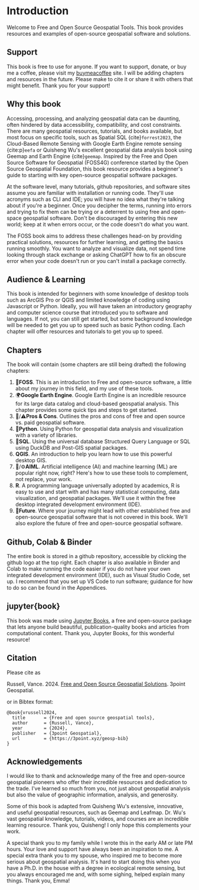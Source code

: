 # Introduction
Welcome to Free and Open Source Geospatial Tools. This book provides resources and examples of open-source geospatial software and solutions. 

## Support
This book is free to use for anyone. If you want to support, donate, or buy me a coffee, please visit my [buymeacoffee](https://www.buymeacoffee.com/3point) site. I will be adding chapters and resources in the future. Please make to cite it or share it with others that might benefit. Thank you for your support!

## Why this book
Accessing, processing, and analyzing geospatial data can be daunting, often hindered by data accessibility, compatibility, and cost constraints. There are many geospatial resources, tutorials, and books available, but most focus on specific tools, such as Spatial SQL {cite}`forrest2023`, the Cloud-Based Remote Sensing with Google Earth Engine remote sensing {cite:p}`eefa` or Quisheng Wu's excellent geospatial data analysis book using Geemap and Earth Engine {cite}`geemap`. Inspired by the Free and Open Source Software for Geospatial (FOSS4G) conference started by the Open Source Geospatial Foundation, this book resource provides a beginner's guide to starting with key open-source geospatial software packages.

At the software level, many tutorials, github repositories, and software sites assume you are familiar with installation or running code. They'll use acronyms such as CLI and IDE; you will have no idea what they're talking about if you're a beginner. Once you decipher the terms, running into errors and trying to fix them can be trying or a deterrent to using free and open-space geospatial software. Don't be discouraged by entering this new world; keep at it when errors occur, or the code doesn't do what you want.

The FOSS book aims to address these challenges head-on by providing practical solutions, resources for further learning, and getting the basics running smoothly. You want to analyze and visualize data, not spend time looking through stack exchange or asking ChatGPT how to fix an obscure error when your code doesn't run or you can't install a package correctly.

## Audience & Learning
This book is intended for beginners with some knowledge of desktop tools such as ArcGIS Pro or QGIS and limited knowledge of coding using Javascript or Python. Ideally, you will have taken an introductory geography and computer science course that introduced you to software and languages. If not, you can still get started, but some background knowledge will be needed to get you up to speed such as basic Python coding. Each chapter will offer resources and tutorials to get you up to speed.

## Chapters
The book will contain (some chapters are still being drafted) the following chapters:

1. 📖**FOSS**. This is an introduction to Free and open-source software, a little about my journey in this field, and my use of these tools.
2. 🌍**Google Earth Engine**. Google Earth Engine is an incredible resource for its large data catalog and cloud-based geospatial analysis. This chapter provides some quick tips and steps to get started.
3. 🌟/⚠️**Pros & Cons**. Outlines the pros and cons of free and open source vs. paid geospatial software.
4. 🐍**Python**. Using Python for geospatial data analysis and visualization with a variety of libraries.
5. 🦆**SQL**. Using the universal database Structured Query Language or SQL using DuckDB and Post-GIS spatial packages.
6. **QGIS**. An introduction to help you learn how to use this powerful desktop GIS.
7. 🤖/⚙️**AIML**. Artificial intelligence (AI) and machine learning (ML) are popular right now, right? Here's how to use these tools to complement, not replace, your work.
8. **R**. A programming language universally adopted by academics, R is easy to use and start with and has many statistical computing, data visualization, and geospatial packages. We'll use it within the free desktop integrated development environment (IDE).
9. 🔮**Future**. Where your journey might lead with other established free and open-source geospatial software that is not covered in this book. We'll also explore the future of free and open-source geospatial software.

## Github, Colab & Binder
The entire book is stored in a github repository, accessible by clicking the github logo at the top right. Each chapter is also available in Binder and Colab to make running the code easier if you do not have your own integrated development environment (IDE), such as Visual Studio Code, set up. I recommend that you set up VS Code to run software; guidance for how to do so can be found in the Appendices.

## jupyter{book}
This book was made using [Jupyter Books](https://jupyterbook.org/), a free and open-source package that lets anyone build beautiful, publication-quality books and articles from computational content. Thank you, Jupyter Books, for this wonderful resource!

## Citation
Please cite as

Russell, Vance. 2024. [Free and Open Source Geospatial Solutions](https://3point.xyz/geosp-bib). 3point Geospatial.

or in Bibtex format:

```
@book{vrussell2024,
  title		  = {Free and open source geospatial tools},
  author	  = {Russell, Vance},
  year		  = {2024},
  publisher	  = {3point Geospatial},
  url 		  = {https://3point.xyz/geosp-bib}
}
```

## Acknowledgements
I would like to thank and acknowledge many of the free and open-source geospatial pioneers who offer their incredible resources and dedication to the trade. I've learned so much from you, not just about geospatial analysis but also the value of geographic information, analysis, and generosity.

Some of this book is adapted from Quisheng Wu's extensive, innovative, and useful geospatial resources, such as Geemap and Leafmap. Dr. Wu's vast geospatial knowledge, tutorials, videos, and courses are an incredible learning resource. Thank you, Quisheng! I only hope this complements your work.

A special thank you to my family while I wrote this in the early AM or late PM hours. Your love and support have always been an inspiration to me. A special extra thank you to my spouse, who inspired me to become more serious about geospatial analysis. It's hard to start doing this when you have a Ph.D. in the house with a degree in ecological remote sensing, but you always encouraged me and, with some sighing, helped explain many things. Thank you, Emma!

```{tableofcontents}

```
